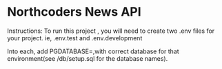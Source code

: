 # Northcoders News API

Instructions: To run this project , you will need to create two .env files for your project.
ie, .env.test and .env.development 

Into each, add PGDATABASE=,with correct database for that environment(see /db/setup.sql for the database names).